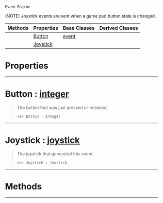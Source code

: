  `Event` `Engine`



(NOTE) Joystick events are sent when a game pad button state is changed.

|Methods|Properties|Base Classes|Derived Classes|
|---|---|---|---|
| |[ Button](joystickevent.md#button-zilch-engine-docum)|[event](event.md)| |
| |[ Joystick](joystickevent.md#joystick-zilch-engine-doc)| | |


 #  Properties


---  
 #  Button : [integer](../nada_base_types/integer.md)

> The button that was just pressed or released.
> ```TS:Nada
> var Button : Integer


---  
 #  Joystick : [joystick](joystick.md)

> The joystick that generated this event.
> ```TS:Nada
> var Joystick : Joystick


---  
 #  Methods


---  
 

 